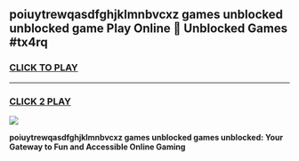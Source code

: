 
## poiuytrewqasdfghjklmnbvcxz games unblocked unblocked game Play Online 👋 Unblocked Games #tx4rq
<h3>
<a href="https://premium.freeplayer.one?title=poiuytrewqasdfghjklmnbvcxz_games_unblocked&ref=21F">CLICK TO PLAY</a></h3>
<hr>

<h3>
<a href="https://premium.freeplayer.one?title=poiuytrewqasdfghjklmnbvcxz_games_unblocked&ref=21F">CLICK 2 PLAY</a>
  
</h3>

<a href="https://premium.freeplayer.one?title=poiuytrewqasdfghjklmnbvcxz_games_unblocked&ref=21F/"><img src="https://clearcache.store/games.png"></a>


**poiuytrewqasdfghjklmnbvcxz games unblocked games unblocked: Your Gateway to Fun and Accessible Online Gaming**
